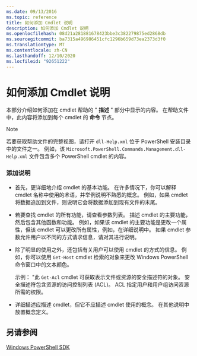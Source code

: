 ```yaml
---
ms.date: 09/13/2016
ms.topic: reference
title: 如何添加 Cmdlet 说明
description: 如何添加 Cmdlet 说明
ms.openlocfilehash: 08d21a281881678423bbe3c382279875ed2868db
ms.sourcegitcommit: ba7315a496986451cfc1296b659d73ea2373d3f0
ms.translationtype: MT
ms.contentlocale: zh-CN
ms.lasthandoff: 12/10/2020
ms.locfileid: "92651222"
---
```

# <a name="how-to-add-a-cmdlet-description"></a>如何添加 Cmdlet 说明

本部分介绍如何添加在 cmdlet 帮助的 " **描述** " 部分中显示的内容。 在帮助文件中，此内容将添加到每个 cmdlet 的 **命令** 节点。

> [!NOTE]
> 若要获取帮助文件的完整视图，请打开 `dll-Help.xml` 位于 PowerShell 安装目录中的文件之一。 例如，该 `Microsoft.PowerShell.Commands.Management.dll-Help.xml` 文件包含多个 PowerShell cmdlet 的内容。

### <a name="to-add-a-description"></a>添加说明

- 首先，更详细地介绍 cmdlet 的基本功能。 在许多情况下，你可以解释 cmdlet 名称中使用的术语，并举例说明不熟悉的概念。 例如，如果 cmdlet 将数据追加到文件，则说明它会将数据添加到现有文件的末尾。

- 若要查找 cmdlet 的所有功能，请查看参数列表。 描述 cmdlet 的主要功能，然后包含其他函数和功能。 例如，如果该 cmdlet 的主要功能是更改一个属性，但该 cmdlet 可以更改所有属性，例如，在详细说明中。 如果 cmdlet 参数允许用户以不同的方式请求信息，请对其进行说明。

- 除了明显的使用之外，还包括有关用户可以使用 cmdlet 的方式的信息。 例如，你可以使用 `Get-Host` cmdlet 检索的对象来更改 Windows PowerShell 命令窗口中的文本颜色。

  示例： "此 `Get-Acl` cmdlet 可获取表示文件或资源的安全描述符的对象。 安全描述符包含资源的访问控制列表 (ACL)。 ACL 指定用户和用户组访问资源所需的权限。

- 详细描述应描述 cmdlet，但它不应描述 cmdlet 使用的概念。 在其他说明中放置概念定义。

## <a name="see-also"></a>另请参阅

[Windows PowerShell SDK](../windows-powershell-reference.md)
